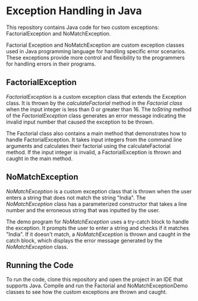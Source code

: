 # Exception Handling in Java

This repository contains Java code for two custom exceptions: FactorialException and NoMatchException.

Factorial Exception and NoMatchException are custom exception classes used in Java programming language for handling specific error scenarios. These exceptions provide more control and flexibility to the programmers for handling errors in their programs.



## FactorialException
*FactorialException* is a custom exception class that extends the Exception class. It is thrown by the *calculateFactorial* method in the *Factorial class* when the input integer is less than 0 or greater than 16. The *toString* method of the *FactorialException* class generates an error message indicating the invalid input number that caused the exception to be thrown.

The Factorial class also contains a main method that demonstrates how to handle FactorialException. It takes input integers from the command line arguments and calculates their factorial using the calculateFactorial method. If the input integer is invalid, a FactorialException is thrown and caught in the main method.

## NoMatchException
*NoMatchException* is a custom exception class that is thrown when the user enters a string that does not match the string "India". The *NoMatchException* class has a parameterized constructor that takes a line number and the erroneous string that was inputted by the user.

The demo program for *NoMatchException* uses a try-catch block to handle the exception. It prompts the user to enter a string and checks if it matches "India". If it doesn't match, a *NoMatchException* is thrown and caught in the catch block, which displays the error message generated by the *NoMatchException* class.

## Running the Code
To run the code, clone this repository and open the project in an IDE that supports Java. Compile and run the Factorial and NoMatchExceptionDemo classes to see how the custom exceptions are thrown and caught.
